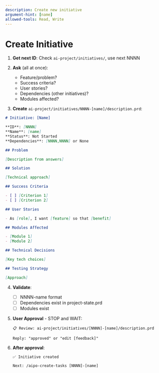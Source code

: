 ```yaml
---
description: Create new initiative
argument-hint: [name]
allowed-tools: Read, Write
---
```


# Create Initiative

1. **Get next ID**: Check `ai-project/initiatives/`, use next NNNN

2. **Ask** (all at once):
   - Feature/problem?
   - Success criteria?
   - User stories?
   - Dependencies (other initiatives)?
   - Modules affected?

3. **Create** `ai-project/initiatives/NNNN-[name]/description.prd`:

```markdown
# Initiative: [Name]

**ID**: [NNNN]
**Name**: [name]
**Status**: Not Started
**Dependencies**: [NNNN,NNNN] or None

## Problem

[Description from answers]

## Solution

[Technical approach]

## Success Criteria

- [ ] [Criterion 1]
- [ ] [Criterion 2]

## User Stories

- As [role], I want [feature] so that [benefit]

## Modules Affected

- [Module 1]
- [Module 2]

## Technical Decisions

[Key tech choices]

## Testing Strategy

[Approach]
```

4. **Validate**:
   - [ ] NNNN-name format
   - [ ] Dependencies exist in project-state.prd
   - [ ] Modules exist

5. **User Approval** - STOP and WAIT:
   ```
   📋 Review: ai-project/initiatives/[NNNN]-[name]/description.prd
   
   Reply: "approved" or "edit [feedback]"
   ```

6. **After approval**:
   ```
   ✅ Initiative created
   
   Next: /aipo-create-tasks [NNNN]-[name]
   ```

